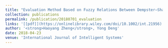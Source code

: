 ```yaml
---
title: "Evaluation Method Based on Fuzzy Relations Between Dempster–Shafer Belief Structure"
collection: publications
permalink: /publication/20180701_evaluation
links: '[[pdf]](https://onlinelibrary.wiley.com/doi/10.1002/int.21956)'
author: '<strong>Haoyang Zheng</strong>, Yong Deng'
date: 2018-04-23
venue: 'International Journal of Intelligent Systems'
---
```

